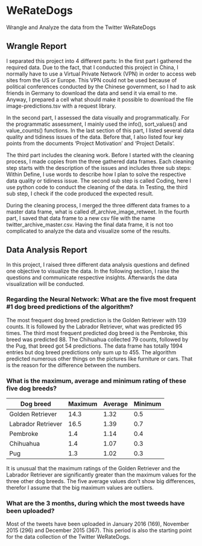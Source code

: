 # WeRateDogs
Wrangle and Analyze the data from the Twitter WeRateDogs

## Wrangle Report 
 
I separated this project into 4 different parts: In the first part I gathered the required data. Due to the fact, that I conducted this project in China, I normally have to use a Virtual Private Network (VPN) in order to access web sites from the US or Europe. This VPN could not be used because of political conferences conducted by the Chinese government, so I had to ask friends in Germany to download the data and send it via email to me. Anyway, I prepared a cell what should make it possible to download the file image-predictions.tsv with a request library. 
 
In the second part, I assessed the data visually and programmatically. For the programmatic assessment, I mainly used the info(), sort_values() and  value_counts() functions. In the last section of this part, I listed several data quality and tidiness issues of the data. Before that, I also listed four key points from the documents ‘Project Motivation’ and ‘Project Details’. 
 
The third part includes the cleaning work. Before I started with the cleaning process, I made copies from the three gathered data frames. Each cleaning step starts with the description of the issues and includes three sub steps: Within Define, I use words to describe how I plan to solve the respective data quality or tidiness issue. The second sub step is called Coding, here I use python code to conduct the cleaning of the data. In Testing, the third sub step, I check if the code produced the expected result.  
 
During the cleaning process, I merged the three different data frames to a master data frame, what is called df_archive_image_retweet. In the fourth part, I saved that data frame to a new csv file with the name twitter_archive_master.csv. Having the final data frame, it is not too complicated to analyze the data and visualize some of the results.

## Data Analysis Report

In this project, I raised three different data analysis questions and defined one objective to visualize the data. In the following section, I raise the questions and communicate respective insights. Afterwards the data visualization will be conducted. 
 
### Regarding the Neural Network: What are the five most frequent #1 dog breed predictions of the algorithm? 
 
The most frequent dog breed prediction is the Golden Retriever with 139 counts. It is followed by the Labrador Retriever, what was predicted 95 times. The third most frequent predicted dog breed is the Pembroke, this breed was predicted 88. The Chihuahua collected 79 counts, followed by the Pug, that breed got 54 predictions. The data frame has totally 1994 entries but dog breed predictions only sum up to 455. The algorithm predicted numerous other things on the pictures like furniture or cars. That is the reason for the difference between the numbers. 
 
### What is the maximum, average and minimum rating of these five dog breeds? 
 
| Dog breed          | Maximum | Average | Minimum |
|--------------------|---------|---------|---------|
| Golden Retriever   | 14.3    | 1.32    | 0.5     |
| Labrador Retriever | 16.5    | 1.39    | 0.7     |
| Pembroke           | 1.4     | 1.14    | 0.4     |
| Chihuahua          | 1.4     | 1.07    | 0.3     |
| Pug                | 1.3     | 1.02    | 0.3     |
 
It is unusual that the maximum ratings of the Golden Retriever and the Labrador Retriever are significantly greater than the maximum values for the three other dog breeds. The five average values don’t show big differences, therefor I assume that the big maximum values are outliers.  
 
### What are the 3 months, during which the most tweeds have been uploaded? 
 
Most of the tweets have been uploaded in January 2016 (169), November 2015 (296) and December 2015 (367). This period is also the starting point for the data collection of the Twitter WeRateDogs. 
